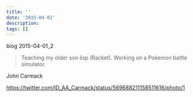```yaml
---
title: ''
date: '2015-04-01'
description:
tags: []
---
```


blog 2015-04-01_2

> Teaching my older son lisp (Racket). Working on a Pokemon battle simulator. 

John Carmack

https://twitter.com/ID_AA_Carmack/status/569688211158511616/photo/1
